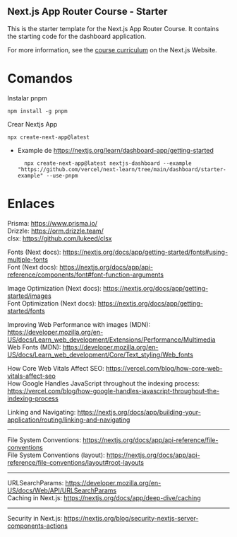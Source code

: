 ## Next.js App Router Course - Starter

This is the starter template for the Next.js App Router Course. It contains the starting code for the dashboard application.

For more information, see the [course curriculum](https://nextjs.org/learn) on the Next.js Website.


# Comandos

Instalar pnpm  

    npm install -g pnpm

Crear Nextjs App  

    npx create-next-app@latest

* Example de https://nextjs.org/learn/dashboard-app/getting-started  

        npx create-next-app@latest nextjs-dashboard --example "https://github.com/vercel/next-learn/tree/main/dashboard/starter-example" --use-pnpm

# Enlaces  

Prisma: https://www.prisma.io/  
Drizzle: https://orm.drizzle.team/  
clsx: https://github.com/lukeed/clsx  

Fonts (Next docs): https://nextjs.org/docs/app/getting-started/fonts#using-multiple-fonts  
Font (Next docs): https://nextjs.org/docs/app/api-reference/components/font#font-function-arguments  

Image Optimization (Next docs): https://nextjs.org/docs/app/getting-started/images  
Font Optimization (Next docs): https://nextjs.org/docs/app/getting-started/fonts  

Improving Web Performance with images (MDN): https://developer.mozilla.org/en-US/docs/Learn_web_development/Extensions/Performance/Multimedia  
Web Fonts (MDN): https://developer.mozilla.org/en-US/docs/Learn_web_development/Core/Text_styling/Web_fonts  

How Core Web Vitals Affect SEO: https://vercel.com/blog/how-core-web-vitals-affect-seo  
How Google Handles JavaScript throughout the indexing process: https://vercel.com/blog/how-google-handles-javascript-throughout-the-indexing-process  

Linking and Navigating: https://nextjs.org/docs/app/building-your-application/routing/linking-and-navigating  

***

File System Conventions: https://nextjs.org/docs/app/api-reference/file-conventions  
File System Conventions (layout): https://nextjs.org/docs/app/api-reference/file-conventions/layout#root-layouts  


***  

URLSearchParams: https://developer.mozilla.org/en-US/docs/Web/API/URLSearchParams  
Caching in Next.js: https://nextjs.org/docs/app/deep-dive/caching  

***

Security in Next.js: https://nextjs.org/blog/security-nextjs-server-components-actions  

